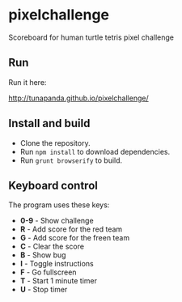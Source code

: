 # pixelchallenge
Scoreboard for human turtle tetris pixel challenge

## Run

Run it here:

http://tunapanda.github.io/pixelchallenge/

## Install and build

* Clone the repository.
* Run `npm install` to download dependencies.
* Run `grunt browserify` to build.

## Keyboard control

The program uses these keys:

* __0-9__ - Show challenge
* __R__ - Add score for the red team
* __G__ - Add score for the freen team
* __C__ - Clear the score
* __B__ - Show bug
* __I__ - Toggle instructions
* __F__ - Go fullscreen
* __T__ - Start 1 minute timer
* __U__ - Stop timer
